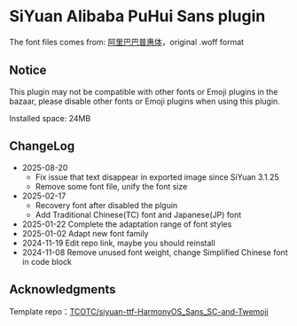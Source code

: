 # SiYuan Alibaba PuHui Sans plugin

The font files comes from: [阿里巴巴普惠体](https://www.alibabafonts.com/#/font)，original .woff format

## Notice

This plugin may not be compatible with other fonts or Emoji plugins in the bazaar, please disable other fonts or Emoji plugins when using this plugin.

Installed space: 24MB

## ChangeLog

- 2025-08-20
  - Fix issue that text disappear in exported image since SiYuan 3.1.25
  - Remove some font file, unify the font size
- 2025-02-17
  - Recovery font after disabled the plguin
  - Add Traditional Chinese(TC) font and Japanese(JP) font
- 2025-01-22 Complete the adaptation range of font styles
- 2025-01-02 Adapt new font family
- 2024-11-19 Edit repo link, maybe you should reinstall
- 2024-11-08 Remove unused font weight, change Simplified Chinese font in code block

## Acknowledgments

Template repo：[TCOTC/siyuan-ttf-HarmonyOS_Sans_SC-and-Twemoji](https://github.com/TCOTC/siyuan-ttf-HarmonyOS_Sans_SC-and-Twemoji)
